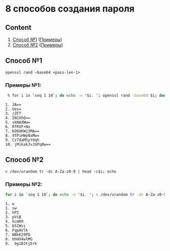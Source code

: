 # 8 способов создания пароля

## Content

1. [Способ №1](#способ-1) ([Примеры](#примеры-1))
2. [Способ №2](#способ-2) ([Примеры](#примеры-2))

## Способ №1

```
openssl rand –base64 <pass-len-1>
```

### Примеры №1:

```zsh
 % for i in `seq 1 10`; do echo -n "$i. "; openssl rand -base64 $i; done
```

```
1. 2A==
2. Ues=
3. /ZFT
4. 2N1XhQ==
5. vkNAdWw=
6. RfRVF+Nx
7. KO8UKWz3MA==
8. 9TPiHWp0aMw=
9. Cz7daM5yYdqh
10. jMikakJvJGPq0w==
```

## Способ №2

```
< /dev/urandom tr -dc A-Za-z0-9 | head -c$i; echo
```

### Примеры №2:

```zsh
for i in `seq 1 10`; do echo -n "$i. "; < /dev/urandom tr -dc A-Za-z0-9 | head -c$i; echo; done
```

```
1. w
1. sw
2. hPI
3. pViB
4. kcmR9
5. b51Wvi
6. FqpAVlk
7. WBkK29PD
8. bhHX4wlMG
9.  bgiB3tjErk
```
